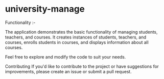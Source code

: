 ﻿# university-manage
 
Functionality :-

The application demonstrates the basic functionality of managing students, teachers, and courses. It creates instances of students, teachers, and courses, enrolls students in courses, and displays information about all courses.

Feel free to explore and modify the code to suit your needs.

Contributing
If you'd like to contribute to the project or have suggestions for improvements, please create an issue or submit a pull request.
